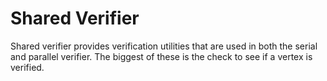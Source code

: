 # Shared Verifier

Shared verifier provides verification utilities that are used in both the serial and parallel verifier. The biggest of these is the check to see if a vertex is verified. 